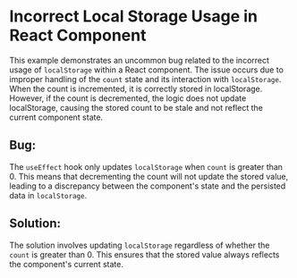 # Incorrect Local Storage Usage in React Component

This example demonstrates an uncommon bug related to the incorrect usage of `localStorage` within a React component.  The issue occurs due to improper handling of the `count` state and its interaction with `localStorage`. When the count is incremented, it is correctly stored in localStorage. However, if the count is decremented,  the logic does not update localStorage, causing the stored count to be stale and not reflect the current component state.

## Bug:

The `useEffect` hook only updates `localStorage` when `count` is greater than 0.  This means that decrementing the count will not update the stored value, leading to a discrepancy between the component's state and the persisted data in `localStorage`.

## Solution:

The solution involves updating `localStorage` regardless of whether the `count` is greater than 0. This ensures that the stored value always reflects the component's current state.
